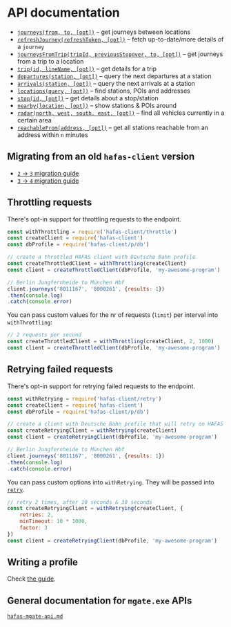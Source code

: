 # API documentation

- [`journeys(from, to, [opt])`](journeys.md) – get journeys between locations
- [`refreshJourney(refreshToken, [opt])`](refresh-journey.md) – fetch up-to-date/more details of a `journey`
- [`journeysFromTrip(tripId, previousStopover, to, [opt])`](journeys-from-trip.md) – get journeys from a trip to a location
- [`trip(id, lineName, [opt])`](trip.md) – get details for a trip
- [`departures(station, [opt])`](departures.md) – query the next departures at a station
- [`arrivals(station, [opt])`](arrivals.md) – query the next arrivals at a station
- [`locations(query, [opt])`](locations.md) – find stations, POIs and addresses
- [`stop(id, [opt])`](stop.md) – get details about a stop/station
- [`nearby(location, [opt])`](nearby.md) – show stations & POIs around
- [`radar(north, west, south, east, [opt])`](radar.md) – find all vehicles currently in a certain area
- [`reachableFrom(address, [opt])`](reachable-from.md) – get all stations reachable from an address within `n` minutes

## Migrating from an old `hafas-client` version

- [`2` → `3` migration guide](migrating-to-3.md)
- [`3` → `4` migration guide](migrating-to-4.md)

## Throttling requests

There's opt-in support for throttling requests to the endpoint.

```js
const withThrottling = require('hafas-client/throttle')
const createClient = require('hafas-client')
const dbProfile = require('hafas-client/p/db')

// create a throttled HAFAS client with Deutsche Bahn profile
const createThrottledClient = withThrottling(createClient)
const client = createThrottledClient(dbProfile, 'my-awesome-program')

// Berlin Jungfernheide to München Hbf
client.journeys('8011167', '8000261', {results: 1})
.then(console.log)
.catch(console.error)
```

You can pass custom values for the nr of requests (`limit`) per interval into `withThrottling`:

```js
// 2 requests per second
const createThrottledClient = withThrottling(createClient, 2, 1000)
const client = createThrottledClient(dbProfile, 'my-awesome-program')
```

## Retrying failed requests

There's opt-in support for retrying failed requests to the endpoint.

```js
const withRetrying = require('hafas-client/retry')
const createClient = require('hafas-client')
const dbProfile = require('hafas-client/p/db')

// create a client with Deutsche Bahn profile that will retry on HAFAS errors
const createRetryingClient = withRetrying(createClient)
const client = createRetryingClient(dbProfile, 'my-awesome-program')

// Berlin Jungfernheide to München Hbf
client.journeys('8011167', '8000261', {results: 1})
.then(console.log)
.catch(console.error)
```

You can pass custom options into `withRetrying`. They will be passed into [`retry`](https://github.com/tim-kos/node-retry#tutorial).

```js
// retry 2 times, after 10 seconds & 30 seconds
const createRetryingClient = withRetrying(createClient, {
	retries: 2,
	minTimeout: 10 * 1000,
	factor: 3
})
const client = createRetryingClient(dbProfile, 'my-awesome-program')
```

## Writing a profile

Check [the guide](writing-a-profile.md).

## General documentation for `mgate.exe` APIs

[`hafas-mgate-api.md`](hafas-mgate-api.md)
